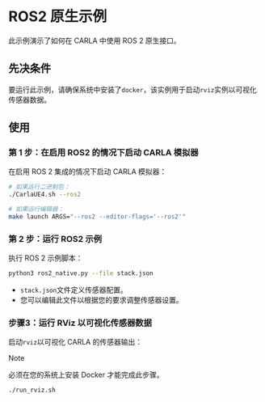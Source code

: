 # ROS2 原生示例

此示例演示了如何在 CARLA 中使用 ROS 2 原生接口。


## 先决条件

要运行此示例，请确保系统中安装了`docker`，该实例用于启动`rviz`实例以可视化传感器数据。


## 使用

### 第 1 步：在启用 ROS2 的情况下启动 CARLA 模拟器

在启用 ROS 2 集成的情况下启动 CARLA 模拟器：

```bash
# 如果运行二进制包：
./CarlaUE4.sh --ros2

# 如果运行编辑器：
make launch ARGS="--ros2 --editor-flags='--ros2'"
```

### 第 2 步：运行 ROS2 示例

执行 ROS 2 示例脚本：

```bash
python3 ros2_native.py --file stack.json
```

* `stack.json`文件定义传感器配置。
* 您可以编辑此文件以根据您的要求调整传感器设置。


### 步骤3：运行 RViz 以可视化传感器数据 

启动`rviz`以可视化 CARLA 的传感器输出：

> [!NOTE]
必须在您的系统上安装 Docker 才能完成此步骤。

```bash
./run_rviz.sh
```
